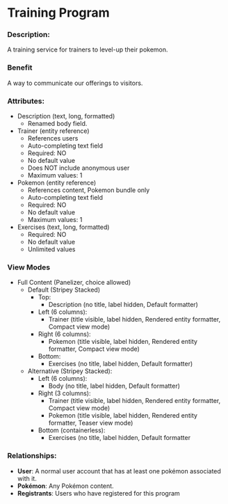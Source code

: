 # Training Program

### Description:
A training service for trainers to level-up their pokemon.

### Benefit
A way to communicate our offerings to visitors.

### Attributes:

* Description (text, long, formatted)
    - Renamed body field.
* Trainer (entity reference)
    - References users
    - Auto-completing text field
    - Required: NO
    - No default value
    - Does NOT include anonymous user
    - Maximum values: 1
* Pokemon (entity reference)
    - References content, Pokemon bundle only
    - Auto-completing text field
    - Required: NO
    - No default value
    - Maximum values: 1
* Exercises (text, long, formatted)
    - Required: NO
    - No default value
    - Unlimited values

### View Modes

* Full Content (Panelizer, choice allowed)
    - Default (Stripey Stacked)
        - Top:
            - Description (no title, label hidden, Default formatter)
        - Left (6 columns):
            - Trainer (title visible, label hidden, Rendered entity formatter, Compact view mode)
        - Right (6 columns):
            - Pokemon (title visible, label hidden, Rendered entity formatter, Compact view mode)
        - Bottom:
            - Exercises (no title, label hidden, Default formatter)
    - Alternative (Stripey Stacked):
        - Left (6 columns):
            - Body (no title, label hidden, Default formatter)
        - Right (3 columns):
            - Trainer (title visible, label hidden, Rendered entity formatter, Compact view mode)
            - Pokemon (title visible, label hidden, Rendered entity formatter, Teaser view mode)
        - Bottom (containerless):
            - Exercises (no title, label hidden, Default formatter

### Relationships:

* **User**: A normal user account that has at least one pokémon associated with it.
* **Pokémon**: Any Pokémon content.
* **Registrants**: Users who have registered for this program
